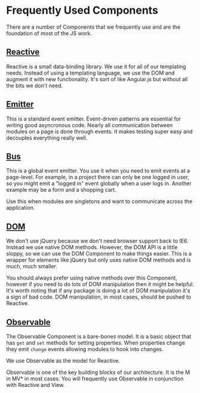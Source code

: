 # Frequently Used Components

There are a number of Components that we frequently use and are the foundation of most of the JS work.

## [Reactive](https://github.com/component/reactive)

Reactive is a small data-binding library. We use it for all of our templating needs. Instead of using a templating
language, we use the DOM and augment it with new functionality. It's sort of like Angular.js but without all the
bits we don't need.

## [Emitter](https://github.com/component/emitter)

This is a standard event emitter. Event-driven patterns are essential for writing good asyncronous code. Nearly
all communication between modules on a page is done through events. It makes testing super easy and decouples
everything really well.

## [Bus](https://github.com/component/bus)

This is a global event emitter. You use it when you need to emit events at a page-level. For example, in a project
there can only be one logged in user, so you might emit a "logged in" event globally when a user logs in. Another example
may be a form and a shopping cart.

Use this when modules are singletons and want to communicate across the application.

## [DOM](https://github.com/component/dom)

We don't use jQuery because we don't need browser support back to IE6. Instead we use native DOM methods. However, the
DOM API is a little sloppy, so we can use the DOM Component to make things easier. This is a wrapper for elements like
jQuery but only uses native DOM methods and is much, much smaller.

You should always prefer using native methods over this Component, however if you need to do lots of DOM manipulation
then it might be helpful. It's worth noting that if any package is doing a lot of DOM manipulation it's a sign of
bad code. DOM manipulation, in most cases, should be pushed to Reactive.

## [Observable](https://github.com/anthonyshort/observable)

The Observable Component is a bare-bones model. It is a basic object that has `get` and `set` methods for setting
properties. When properties change they emit `change` events allowing modules to hook into changes.

We use Observable as the model for Reactive.

Observable is one of the key building blocks of our architecture. It is the M in MV* in most cases. You will frequently
use Observable in conjunction with Reactive and View.
